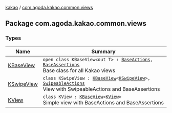 [kakao](../index.md) / [com.agoda.kakao.common.views](./index.md)

## Package com.agoda.kakao.common.views

### Types

| Name | Summary |
|---|---|
| [KBaseView](-k-base-view/index.md) | `open class KBaseView<out T> : `[`BaseActions`](../com.agoda.kakao.common.actions/-base-actions/index.md)`, `[`BaseAssertions`](../com.agoda.kakao.common.assertions/-base-assertions/index.md)<br>Base class for all Kakao views |
| [KSwipeView](-k-swipe-view/index.md) | `class KSwipeView : `[`KBaseView`](-k-base-view/index.md)`<`[`KSwipeView`](-k-swipe-view/index.md)`>, `[`SwipeableActions`](../com.agoda.kakao.common.actions/-swipeable-actions/index.md)<br>View with SwipeableActions and BaseAssertions |
| [KView](-k-view/index.md) | `class KView : `[`KBaseView`](-k-base-view/index.md)`<`[`KView`](-k-view/index.md)`>`<br>Simple view with BaseActions and BaseAssertions |
